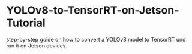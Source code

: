 # YOLOv8-to-TensorRT-on-Jetson-Tutorial
step-by-step guide on how to convert a YOLOv8 model to TensorRT und run it on Jetson devices.
